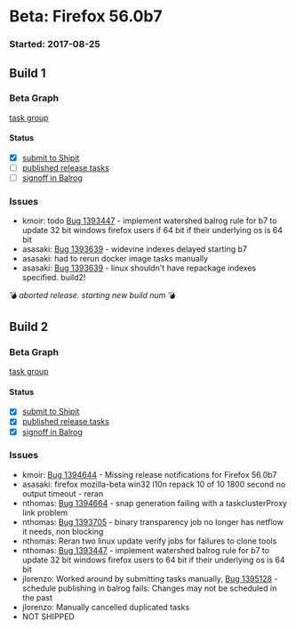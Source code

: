 # Beta: Firefox 56.0b7

### Started: 2017-08-25

## Build 1

### Beta Graph
[task group](https://tools.taskcluster.net/push-inspector/#/hHor_Dn5SDW4gMZliPME2Q)


#### Status
- [x] [submit to Shipit](https://wiki.mozilla.org/Release:Release_Automation_on_Mercurial:Starting_a_Release#Submit_to_Ship_It)
- [ ] [published release tasks](../how-tos/relpro.md#4-publish-release)
- [ ] [signoff in Balrog](../how-tos/relpro.md#3-signoffs)

### Issues
- kmoir: todo [Bug 1393447](https://bugzil.la/1393447) - implement watershed balrog rule for b7 to update 32 bit windows firefox users if 64 bit if their underlying os is 64 bit
- asasaki: [Bug 1393639](https://bugzil.la/1393639) - widevine indexes delayed starting b7
- asasaki: had to rerun docker image tasks manually
- asasaki: [Bug 1393639](https://bugzil.la/1393639) - linux shouldn't have repackage indexes specified. build2!

:bomb: _aborted release. starting new build num_ :bomb:

## Build 2

### Beta Graph
[task group](https://tools.taskcluster.net/push-inspector/#/xzIcLIHqSL2rEcHsUf9j9Q)


#### Status
- [x] [submit to Shipit](https://wiki.mozilla.org/Release:Release_Automation_on_Mercurial:Starting_a_Release#Submit_to_Ship_It)
- [x] [published release tasks](../how-tos/relpro.md#4-publish-release)
- [x] [signoff in Balrog](../how-tos/relpro.md#3-signoffs)

### Issues
- kmoir: [Bug 1394644](https://bugzil.la/1394644) - Missing release notifications for Firefox 56.0b7
- asasaki: firefox mozilla-beta win32 l10n repack 10 of 10 1800 second no output timeout - reran
- nthomas: [Bug 1394664](https://bugzil.la/1394664) - snap generation failing with a taskclusterProxy link problem
- nthomas: [Bug 1393705](https://bugzil.la/1393705) - binary transparency job no longer has netflow it needs, non blocking
- nthomas: Reran two linux update verify jobs for failures to clone tools
- nthomas: [Bug 1393447](https://bugzil.la/1393447) - implement watershed balrog rule for b7 to update 32 bit windows firefox users to 64 bit if their underlying os is 64 bit
- jlorenzo: Worked around by submitting tasks manually, [Bug 1395128](https://bugzil.la/1395128) - schedule publishing in balrog fails: Changes may not be scheduled in the past
- jlorenzo: Manually cancelled duplicated tasks
- NOT SHIPPED


